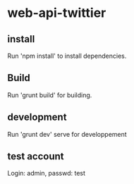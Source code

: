 # web-api-twittier

## install

Run 'npm install' to install dependencies.

## Build 

Run 'grunt build' for building.

## development

Run 'grunt dev' serve for developpement

## test account

Login: admin, passwd: test